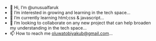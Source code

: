 - 👋 Hi, I’m @unusualfaruk
- 👀 I’m interested in growing and learning in the tech space...
- 🌱 I’m currently learning html;css & javascript...
- 💞️ I’m looking to collaborate on any new project that can help broaden my understanding in the tech space...
- 📫 How to reach me oluwatobiyakub@gmail.com...

<!---
unusualfaruk/unusualfaruk is a ✨ special ✨ repository because its `README.md` (this file) appears on your GitHub profile.
You can click the Preview link to take a look at your changes.
--->
